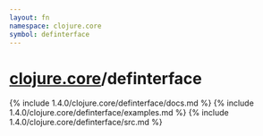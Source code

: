 ```yaml
---
layout: fn
namespace: clojure.core
symbol: definterface
---
```


# [clojure.core](../)/definterface

{% include 1.4.0/clojure.core/definterface/docs.md %}
{% include 1.4.0/clojure.core/definterface/examples.md %}
{% include 1.4.0/clojure.core/definterface/src.md %}

